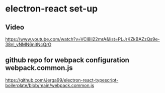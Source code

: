 # electron-react set-up

## Video
https://www.youtube.com/watch?v=VCl8li22mrA&list=PLJrKZkBAZzQs9e-38nI_yNMN6nitNcQrO

## github repo  for webpack configuration webpack.common.js
https://github.com/Jerga99/electron-react-typescript-boilerplate/blob/main/webpack.common.js